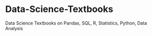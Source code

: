 # Data-Science-Textbooks
Data Science Textbooks on Pandas, SQL, R, Statistics, Python, Data Analysis
